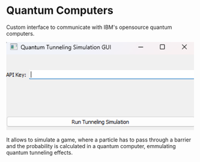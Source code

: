 # Quantum Computers

Custom interface to communicate with IBM's opensource quantum computers.

<img src="./doc/GUI.png" width="500">

It allows to simulate a game, where a particle has to pass through a barrier and the probability is calculated in a quantum computer, emmulating quantum tunneling effects.
